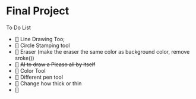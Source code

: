 # Final Project

To Do List
  - [] Line Drawing Too;
  - [] Circle Stamping tool
  - [] Eraser (make the eraser the same color as background color, remove sroke())
  - [] <del> AI to draw a Picaso all by itself
  - [] Color Tool
  - [] Different pen tool
  - [] Change how thick or thin
  - []
